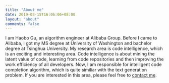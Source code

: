```yaml
---
title: "About me"
date: 2019-08-15T16:06:06+08:00
layout: "about"
comments: false
---
```


I am Haobo Gu, an algorithm engineer at Alibaba Group. Before I came to Alibaba, I got my MS degree at University of Washington and bachelor degree at Tsinghua University. My research area is code intelligence, which is an exciting and interesting area. Code intelligence is about mining the latent value of code, learning from code repositories and then improving the work efficiency of all developers. Now, I am responsible for intelligent code completion algorithm, which is quite similiar with the text generation problem. If you are interested in this area, please feel free to [contact me](mailto:haobo.haobogu@alibaba-inc.com).  

